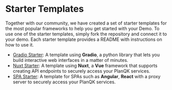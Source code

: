 # Starter Templates
Together with our community, we have created a set of starter templates for the most popular frameworks to help you get started with your Demo.
To use one of the starter templates, simply fork the repository and connect it to your demo.
Each starter template provides a README with instructions on how to use it.

- [Gradio Starter](https://github.com/Anaqor/demo-starter-gradio): A template using **Gradio**, a python library that lets you build interactive web interfaces in a matter of minutes.
- [Nuxt Starter](https://github.com/Anaqor/demo-starter-nuxt): A template using **Nuxt**, a **Vue** framework that supports creating API endpoints to securely access your PlanQK services.
- [SPA Starter](https://github.com/viralitygmbh/planqk-webapp-demo-template): A template for SPAs such as **Angular**, **React** with a proxy server to securely access your PlanQK services. 


